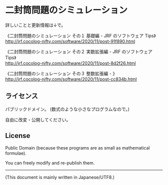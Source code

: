 # 二封筒問題のシミュレーション

<!-- Time-stamp: "2020-11-05T14:06:51Z" -->

詳しいことと更新情報は↓で。

《二封筒問題のシミュレーション その１ 基礎編 - JRF のソフトウェア Tips》  
http://jrf.cocolog-nifty.com/software/2020/11/post-91f890.html

《二封筒問題のシミュレーション その２ 実数拡張編 - JRF のソフトウェア Tips》  
http://jrf.cocolog-nifty.com/software/2020/11/post-8d2f26.html

《二封筒問題のシミュレーション その３ 整数拡張編 - 》  
http://jrf.cocolog-nifty.com/software/2020/11/post-cc834b.html


## ライセンス

パブリックドメイン。 (数式のような小さなプログラムなので。)

自由に改変・公開してください。


## License

Public Domain (because these programs are as small as mathematical formulae).

You can freely modify and re-publish them.

----
(This document is mainly written in Japanese/UTF8.)
